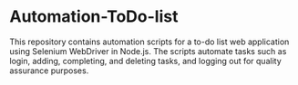 # Automation-ToDo-list
This repository contains automation scripts for a to-do list web application using Selenium WebDriver in Node.js. The scripts automate tasks such as login, adding, completing, and deleting tasks, and logging out for quality assurance purposes.
